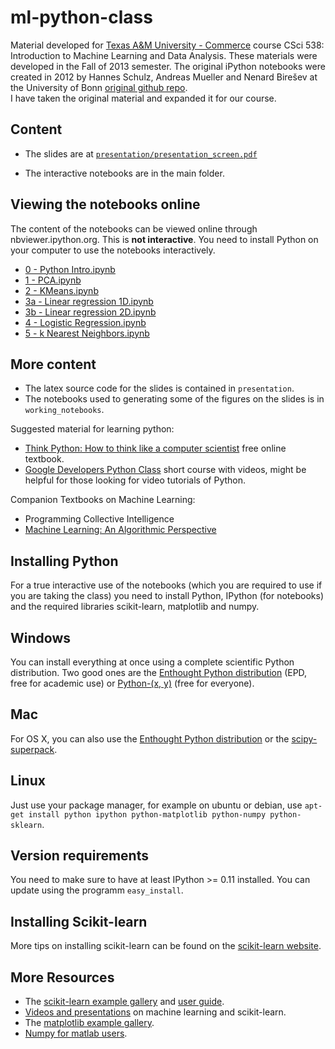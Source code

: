 ml-python-class
=====================

Material developed for [Texas A&M University -
Commerce](http://tamuc.edu) course CSci 538: Introduction to Machine
Learning and Data Analysis.  These materials were developed in the
Fall of 2013 semester.  The original iPython notebooks were created in
2012 by Hannes Schulz, Andreas Mueller and Nenard Birešev at the
University of Bonn
[original github repo](https://github.com/amueller/tutorial_ml_gkbionics).  
I have taken the original material and expanded it for our course.

Content
-------

- The slides are at [``presentation/presentation_screen.pdf``](https://github.com/amueller/tutorial_ml_gkbionics/raw/master/presentation/presentation_screen.pdf)

- The interactive notebooks are in the main folder.

Viewing the notebooks online
----------------------------

The content of the notebooks can be viewed online through nbviewer.ipython.org.
This is **not interactive**. You need to install Python on your computer to use the notebooks interactively.

- [0 - Python Intro.ipynb](http://nbviewer.ipython.org/urls/raw.github.com/temporaer/tutorial_ml_gkbionics/master/0%2520-%2520Python%2520Intro.ipynb)
- [1 - PCA.ipynb](http://nbviewer.ipython.org/urls/raw.github.com/temporaer/tutorial_ml_gkbionics/master/1%2520-%2520PCA.ipynb)
- [2 - KMeans.ipynb](http://nbviewer.ipython.org/urls/raw.github.com/temporaer/tutorial_ml_gkbionics/master/2%2520-%2520KMeans.ipynb)
- [3a - Linear regression 1D.ipynb](http://nbviewer.ipython.org/urls/raw.github.com/temporaer/tutorial_ml_gkbionics/master/3a%2520-%2520Linear%2520regression%25201D.ipynb)
- [3b - Linear regression 2D.ipynb](http://nbviewer.ipython.org/urls/raw.github.com/temporaer/tutorial_ml_gkbionics/master/3b%2520-%2520Linear%2520regression%25202D.ipynb)
- [4 - Logistic Regression.ipynb](http://nbviewer.ipython.org/urls/raw.github.com/temporaer/tutorial_ml_gkbionics/master/4%2520-%2520Logistic%2520Regression.ipynb)
- [5 - k Nearest Neighbors.ipynb](http://nbviewer.ipython.org/urls/raw.github.com/temporaer/tutorial_ml_gkbionics/master/5%2520-%2520k%2520Nearest%2520Neighbors.ipynb)

More content
------------

- The latex source code for the slides is contained in ``presentation``.
- The notebooks used to generating some of the figures on the slides is in ``working_notebooks``.


Suggested material for learning python:
  - [Think Python: How to think like a computer scientist](http://www.greenteapress.com/thinkpython/) free online textbook.
  - [Google Developers Python Class](https://developers.google.com/edu/python/?hl=ru&csw=1) short course with videos, might be helpful for those looking for video tutorials of Python.

Companion Textbooks on Machine Learning:
  - Programming Collective Intelligence
  - [Machine Learning: An Algorithmic Perspective](http://seat.massey.ac.nz/personal/s.r.marsland/MLbook.html)

Installing Python
-----------------

For a true interactive use of the notebooks (which you are required to
use if you are taking the class) you need to install Python, IPython
(for notebooks) and the required libraries scikit-learn, matplotlib
and numpy.

Windows
-------
You can install everything at once using a complete scientific Python distribution.
Two good ones are the [Enthought Python distribution](http://www.enthought.com/products/epd.php) (EPD, free for academic use) or  [Python-(x, y)](http://code.google.com/p/pythonxy/) (free for everyone).

Mac
---
For OS X, you can also use the [Enthought Python distribution](http://www.enthought.com/products/epd.php) or the [scipy-superpack](http://fonnesbeck.github.com/ScipySuperpack/).


Linux
-----
Just use your package manager, for example on ubuntu or debian, use
``apt-get install python ipython python-matplotlib python-numpy python-sklearn``.

Version requirements
--------------------
You need to make sure to have at least IPython >= 0.11 installed. You can update using the programm ``easy_install``.

Installing Scikit-learn
-----------------------
More tips on installing scikit-learn can be found on the [scikit-learn website](http://scikit-learn.sourceforge.net/dev/install.html#installing-an-official-release).


More Resources
--------------
- The [scikit-learn example gallery](http://scikit-learn.sourceforge.net/dev/auto_examples/index.html) and [user guide](http://scikit-learn.sourceforge.net/dev/user_guide.html).
- [Videos and presentations](http://scikit-learn.sourceforge.net/dev/presentations.html) on machine learning and scikit-learn.
- The [matplotlib example gallery](http://matplotlib.org/gallery.html).
- [Numpy for matlab users](http://www.scipy.org/NumPy_for_Matlab_Users).

